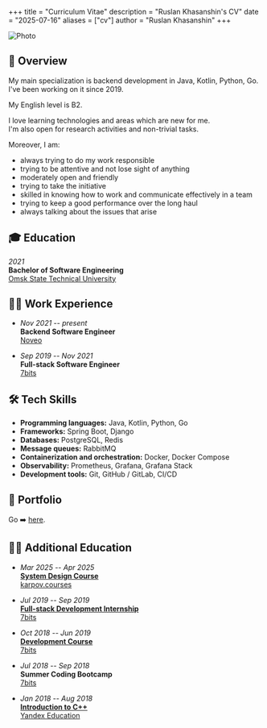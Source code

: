 +++
title = "Curriculum Vitae"
description = "Ruslan Khasanshin's CV"
date = "2025-07-16"
aliases = ["cv"]
author = "Ruslan Khasanshin"
+++

![Photo](/images/photo.png)

## 🎯 Overview

My main specialization is backend development in Java, Kotlin, Python, Go.\
I've been working on it since 2019.

My English level is B2.

I love learning technologies and areas which are new for me.\
I'm also open for research activities and non-trivial tasks.

Moreover, I am:
- always trying to do my work responsible
- trying to be attentive and not lose sight of anything
- moderately open and friendly
- trying to take the initiative
- skilled in knowing how to work and communicate effectively in a team
- trying to keep a good performance over the long haul
- always talking about the issues that arise

## 🎓 Education

*2021*\
**Bachelor of Software Engineering**\
[Omsk State Technical University](https://omgtu.ru/english)

## 👨‍💻 Work Experience

- *Nov 2021 -- present*\
  **Backend Software Engineer**\
  [Noveo](https://noveogroup.com)

- *Sep 2019 -- Nov 2021*\
  **Full-stack Software Engineer**\
  [7bits](https://7bits.it/)

## 🛠️ Tech Skills

- **Programming languages:** Java, Kotlin, Python, Go
- **Frameworks:** Spring Boot, Django
- **Databases:** PostgreSQL, Redis
- **Message queues:** RabbitMQ
- **Containerization and orchestration:** Docker, Docker Compose
- **Observability:** Prometheus, Grafana, Grafana Stack
- **Development tools:** Git, GitHub / GitLab, CI/CD

## 💼 Portfolio

Go ➡️ [here](/portfolio).

## 🧑‍🎓 Additional Education

- *Mar 2025 -- Apr 2025*\
  [**System Design Course**](https://drive.google.com/file/d/1ihS1ptb-Cnh_o4FjtVg2g3Mqhxd3Uy0Z/view)\
  [karpov.courses](https://karpov.courses/systemdesign)

- *Jul 2019 -- Sep 2019*\
  [**Full-stack Development Internship**](https://drive.google.com/file/d/1KyqLdlHFrag7zAbUZvgwgCcckZKdk_O0/view)\
  [7bits](https://internship.itlft.ru)

- *Oct 2018 -- Jun 2019*\
  [**Development Course**](https://drive.google.com/file/d/1-zEE8Zy9r200uSdMm3cD4ih4FcASuihl/view)\
  [7bits](https://courses.itlft.ru/development)

- *Jul 2018 -- Sep 2018*\
  **Summer Coding Bootcamp**\
  [7bits](https://gardens.itlft.ru/development)

- *Jan 2018 -- Aug 2018*\
  [**Introduction to C++**](https://drive.google.com/file/d/1QI4D7auBt7NFWnGPSnsSB6TYm0VLg-0y/view)\
  [Yandex Education](https://education.yandex.ru)

